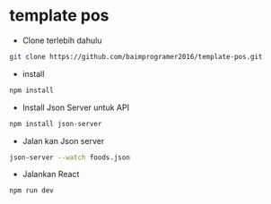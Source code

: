# template pos

- Clone terlebih dahulu

```bash
git clone https://github.com/baimprogramer2016/template-pos.git
```

- install

```bash
npm install
```

- Install Json Server untuk API

```bash
npm install json-server
```

- Jalan kan Json server

```bash
json-server --watch foods.json
```

- Jalankan React

```bash
npm run dev
```
